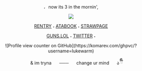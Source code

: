 <div align="center">         ،⠀now its 3 in the mornin', 
<p align="center"> <img src="https://i.postimg.cc/k5xqbpj6/image-2025-03-28-220836223.png"/>
  
[RENTRY](https://rentry.co/oracIeofstars)‎    ‎‎‎‎‎‎˖‎    [ATABOOK](https://thelookoflove.atabook.org)    ˖    [STRAWPAGE](https://lukewarms.straw.page)

<div align="center">
  
[GUNS.LOL](https://guns.lol/lukewarm)‎    ‎‎‎‎‎‎˖‎    [TWITTER](https://x.com/rinverses)    ˖    


<div align="center"> ![Profile view counter on GitHub](https://komarev.com/ghpvc/?username=Iukewarm)

<p align="center"> ⠀⠀   ⠀& im tryna   ⠀⠀───   ⠀⠀change ur mind   ⠀⠀ა ྀིྀི
